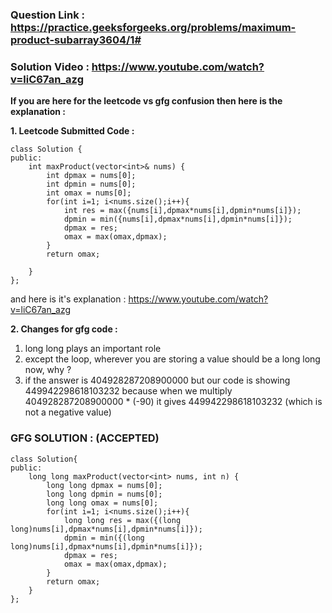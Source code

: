 ### Question Link : https://practice.geeksforgeeks.org/problems/maximum-product-subarray3604/1#

### Solution Video : https://www.youtube.com/watch?v=liC67an_azg

**If you are here for the leetcode vs gfg confusion then here is the explanation :**

**1. Leetcode Submitted Code :**

```
class Solution {
public:
    int maxProduct(vector<int>& nums) {
        int dpmax = nums[0];
        int dpmin = nums[0];
        int omax = nums[0];
        for(int i=1; i<nums.size();i++){
            int res = max({nums[i],dpmax*nums[i],dpmin*nums[i]});
            dpmin = min({nums[i],dpmax*nums[i],dpmin*nums[i]});
            dpmax = res;
            omax = max(omax,dpmax);
        }
        return omax;
        
    }
};
```
and here is it's explanation : https://www.youtube.com/watch?v=liC67an_azg

**2. Changes for gfg code :** 

1. long long plays an important role
2. except the loop, wherever you are storing a value should be a long long now, why ? 
3. if the answer is 404928287208900000 but our code is showing 449942298618103232 because when we multiply 404928287208900000 * (-90) it gives 449942298618103232 (which is not a negative value)

### GFG SOLUTION : (ACCEPTED)

```
class Solution{
public:
	long long maxProduct(vector<int> nums, int n) {
	    long long dpmax = nums[0];
        long long dpmin = nums[0];
        long long omax = nums[0];
        for(int i=1; i<nums.size();i++){
            long long res = max({(long long)nums[i],dpmax*nums[i],dpmin*nums[i]});
            dpmin = min({(long long)nums[i],dpmax*nums[i],dpmin*nums[i]});
            dpmax = res;
            omax = max(omax,dpmax);
        }
        return omax;
	}
};
```